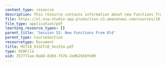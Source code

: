```yaml
---
content_type: resource
description: This resource contains information about new functions from old.
file: https://ol-ocw-studio-app-production.s3.amazonaws.com/courses/18-01sc-single-variable-calculus-fall-2010/357771ae0a60838d757b2e062650fe09_MIT18_01SCF10_Ses53a.pdf
file_type: application/pdf
learning_resource_types: []
parent_title: 'Session 53: New Functions From Old'
parent_type: CourseSection
resourcetype: Document
title: MIT18_01SCF10_Ses53a.pdf
type: OCWFile
uid: 357771ae-0a60-838d-757b-2e062650fe09
---
```

